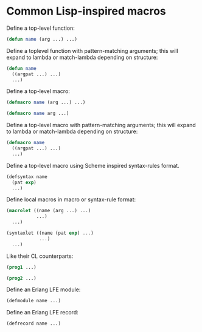 # Common Lisp-inspired macros

Define a top-level function:
```lisp
(defun name (arg ...) ...)
```
Define a toplevel function with pattern-matching arguments; this will 
expand to lambda or match-lambda depending on structure:
        
```lisp
(defun name
  ((argpat ...) ...)
  ...)
```

Define a top-level macro:

```lisp
(defmacro name (arg ...) ...)
```

```lisp
(defmacro name arg ...)
```

Define a top-level macro with pattern-matching arguments; this will
expand to lambda or match-lambda depending on structure:
        
```lisp
(defmacro name
  ((argpat ...) ...)
  ...)
```

Define a top-level macro using Scheme inspired syntax-rules
format.

```scheme
(defsyntax name
  (pat exp)
  ...)
```

Define local macros in macro or syntax-rule format:

```lisp
(macrolet ((name (arg ...) ...)
           ...)
  ...)
```

```scheme
(syntaxlet ((name (pat exp) ...)
            ...)
  ...)
```

Like their CL counterparts:

```lisp
(prog1 ...)
```

```lisp
(prog2 ...)
```

Define an Erlang LFE module:

```lisp
(defmodule name ...)
```

Define an Erlang LFE record:

```lisp
(defrecord name ...)
```